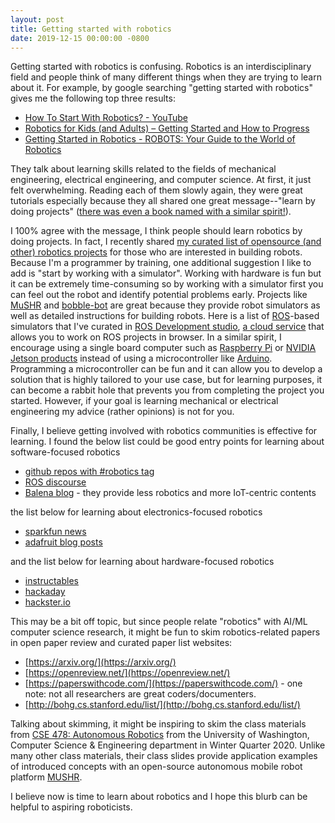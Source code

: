```yaml
---
layout: post
title: Getting started with robotics
date: 2019-12-15 00:00:00 -0800
---
```


Getting started with robotics is confusing.
Robotics is an interdisciplinary field and people think of many different things when they are trying to learn about it.
For example, by google searching "getting started with robotics" gives me the following top three results:

- [How To Start With Robotics? - YouTube](https://www.youtube.com/watch?v=uw-4K9joFL8)
- [Robotics for Kids (and Adults) – Getting Started and How to Progress](http://robotsforroboticists.com/getting-started-kids-adults/)
- [Getting Started in Robotics - ROBOTS: Your Guide to the World of Robotics](https://robots.ieee.org/learn/getting-started/)

They talk about learning skills related to the fields of mechanical engineering, electrical engineering, and computer science.
At first, it just felt overwhelming.
Reading each of them slowly again, they were great tutorials especially because they all shared one great message--"learn by doing projects" ([there was even a book named with a similar spirit!](https://www.amazon.com/Robotics-Project-Based-Approach-Lakshmi-Prayaga-ebook/dp/B00PG922M4)).

I 100% agree with the message, I think people should learn robotics by doing projects.
In fact, I recently shared [my curated list of opensource (and other) robotics projects](https://github.com/mjyc/awesome-robotics-projects) for those who are interested in building robots.
Because I'm a programmer by training, one additional suggestion I like to add is "start by working with a simulator".
Working with hardware is fun but it can be extremely time-consuming so by working with a simulator first you can feel out the robot and identify potential problems early.
Projects like [MuSHR](https://mushr.io/) and [bobble-bot](https://hackaday.io/project/164992-bobble-bot) are great because they provide robot simulators as well as detailed instructions for building robots.
Here is a list of [ROS](https://www.ros.org/)-based simulators that I've curated in [ROS Development studio](https://rds.theconstructsim.com/r/mchung/), [a cloud service](https://www.theconstructsim.com/rds-ros-development-studio/) that allows you to work on ROS projects in browser.
In a similar spirit, I encourage using a single board computer such as [Raspberry Pi](https://www.raspberrypi.org/) or [NVIDIA Jetson products](https://developer.nvidia.com/embedded/learn/tutorials) instead of using a microcontroller like [Arduino](https://www.arduino.cc/).
Programming a microcontroller can be fun and it can allow you to develop a solution that is highly tailored to your use case, but for learning purposes, it can become a rabbit hole that prevents you from completing the project you started.
However, if your goal is learning mechanical or electrical engineering my advice (rather opinions) is not for you.

Finally, I believe getting involved with robotics communities is effective for learning.
I found the below list could be good entry points for learning about software-focused robotics

- [github repos with #robotics tag](https://github.com/topics/robotics)
- [ROS discourse](https://discourse.ros.org/)
- [Balena blog](https://www.balena.io/blog) - they provide less robotics and more IoT-centric contents

the list below for learning about electronics-focused robotics

- [sparkfun news](https://www.sparkfun.com/news)
- [adafruit blog posts](https://blog.adafruit.com/)

and the list below for learning about hardware-focused robotics

- [instructables](https://www.instructables.com/)
- [hackaday](https://hackaday.com/)
- [hackster.io](https://www.hackster.io/)

This may be a bit off topic, but since people relate "robotics" with AI/ML computer science research, it might be fun to skim robotics-related papers in open paper review and curated paper list websites:

- [https://arxiv.org/](https://arxiv.org/)
- [https://openreview.net/](https://openreview.net/)
- [https://paperswithcode.com/](https://paperswithcode.com/) - one note: not all researchers are great coders/documenters.
- [http://bohg.cs.stanford.edu/list/](http://bohg.cs.stanford.edu/list/)

Talking about skimming, it might be inspiring to skim the class materials from [CSE 478: Autonomous Robotics](https://courses.cs.washington.edu/courses/cse478/20wi/) from the University of Washington, Computer Science & Engineering department in Winter Quarter 2020.
Unlike many other class materials, their class slides provide application examples of introduced concepts with an open-source autonomous mobile robot platform [MUSHR](https://mushr.io/).

I believe now is time to learn about robotics and I hope this blurb can be helpful to aspiring roboticists.
